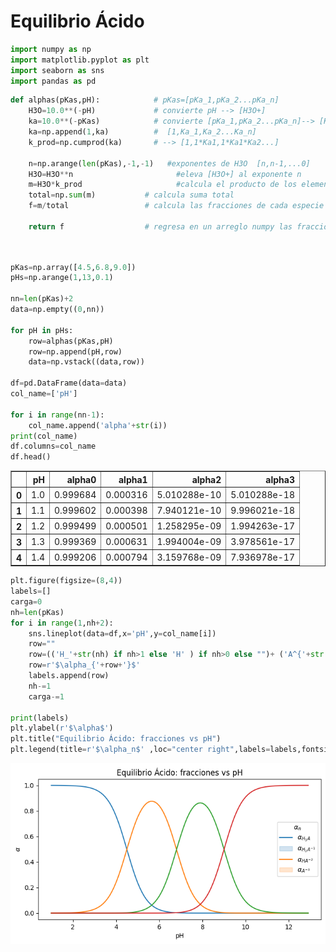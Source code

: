 # Equilibrio Ácido


```python
import numpy as np
import matplotlib.pyplot as plt
import seaborn as sns
import pandas as pd
```


```python
def alphas(pKas,pH):            # pKas=[pKa_1,pKa_2...pKa_n]
    H3O=10.0**(-pH)             # convierte pH --> [H3O+]
    ka=10.0**(-pKas)            # convierte [pKa_1,pKa_2...pKa_n]--> [Ka_1,Ka_2...Ka_n]
    ka=np.append(1,ka)          #  [1,Ka_1,Ka_2...Ka_n]
    k_prod=np.cumprod(ka)       # --> [1,1*Ka1,1*Ka1*Ka2...]
    
    n=np.arange(len(pKas),-1,-1)   #exponentes de H3O  [n,n-1,...0]
    H3O=H3O**n                       #eleva [H3O+] al exponente n
    m=H3O*k_prod                     #calcula el producto de los elementos H*k_prod 
    total=np.sum(m)           # calcula suma total
    f=m/total                 # calcula las fracciones de cada especie
    
    return f                  # regresa en un arreglo numpy las fracciones
    
  

```


```python
pKas=np.array([4.5,6.8,9.0])
pHs=np.arange(1,13,0.1)

nn=len(pKas)+2
data=np.empty((0,nn))

for pH in pHs:
    row=alphas(pKas,pH)
    row=np.append(pH,row)
    data=np.vstack((data,row))

df=pd.DataFrame(data=data) 
col_name=['pH']

for i in range(nn-1):
    col_name.append('alpha'+str(i))
print(col_name)
df.columns=col_name
df.head()
```





<div>

<table border="1" class="dataframe">
  <thead>
    <tr style="text-align: right;">
      <th></th>
      <th>pH</th>
      <th>alpha0</th>
      <th>alpha1</th>
      <th>alpha2</th>
      <th>alpha3</th>
    </tr>
  </thead>
  <tbody>
    <tr>
      <th>0</th>
      <td>1.0</td>
      <td>0.999684</td>
      <td>0.000316</td>
      <td>5.010288e-10</td>
      <td>5.010288e-18</td>
    </tr>
    <tr>
      <th>1</th>
      <td>1.1</td>
      <td>0.999602</td>
      <td>0.000398</td>
      <td>7.940121e-10</td>
      <td>9.996021e-18</td>
    </tr>
    <tr>
      <th>2</th>
      <td>1.2</td>
      <td>0.999499</td>
      <td>0.000501</td>
      <td>1.258295e-09</td>
      <td>1.994263e-17</td>
    </tr>
    <tr>
      <th>3</th>
      <td>1.3</td>
      <td>0.999369</td>
      <td>0.000631</td>
      <td>1.994004e-09</td>
      <td>3.978561e-17</td>
    </tr>
    <tr>
      <th>4</th>
      <td>1.4</td>
      <td>0.999206</td>
      <td>0.000794</td>
      <td>3.159768e-09</td>
      <td>7.936978e-17</td>
    </tr>
  </tbody>
</table>
</div>




```python
plt.figure(figsize=(8,4))
labels=[]
carga=0
nh=len(pKas)
for i in range(1,nh+2):
    sns.lineplot(data=df,x='pH',y=col_name[i])
    row=""
    row=(('H_'+str(nh) if nh>1 else 'H' ) if nh>0 else "")+ ('A^{'+str(carga)+'}' if carga<0 else 'A')
    row=r'$\alpha_{'+row+'}$'
    labels.append(row)
    nh-=1
    carga-=1
    
print(labels)
plt.ylabel(r'$\alpha$')
plt.title("Equilibrio Ácido: fracciones vs pH")
plt.legend(title=r'$\alpha_n$' ,loc="center right",labels=labels,fontsize="10")
```
 






    
![png](output_4_2.png)
    



```python

```
